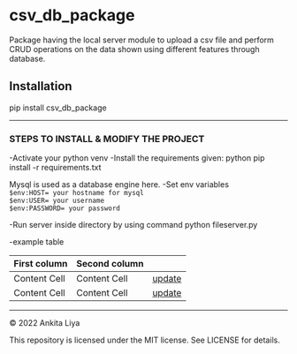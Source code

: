 # csv_db_package
Package having the local server module to upload a csv file and perform CRUD operations on the data shown using different features through database.

## Installation
pip install csv_db_package

---
### STEPS TO INSTALL & MODIFY THE PROJECT 
-Activate your python venv
-Install the requirements given:
    python
    pip install -r requirements.txt
    
Mysql is used as a database engine here.
-Set env variables
  <br/>`$env:HOST= your hostname for mysql`
  <br/>`$env:USER= your username`
  <br/>`$env:PASSWORD= your password`

-Run server inside directory by using command
python fileserver.py

-example table

| First column | Second column |                                    |
|--------------|---------------|------------------------------------|
| Content Cell | Content Cell  | [update](#update "Goto heading-1") |
| Content Cell | Content Cell  | [update](#update "Goto heading-1") |


___
© 2022 Ankita Liya

This repository is licensed under the MIT license. See LICENSE for details.

